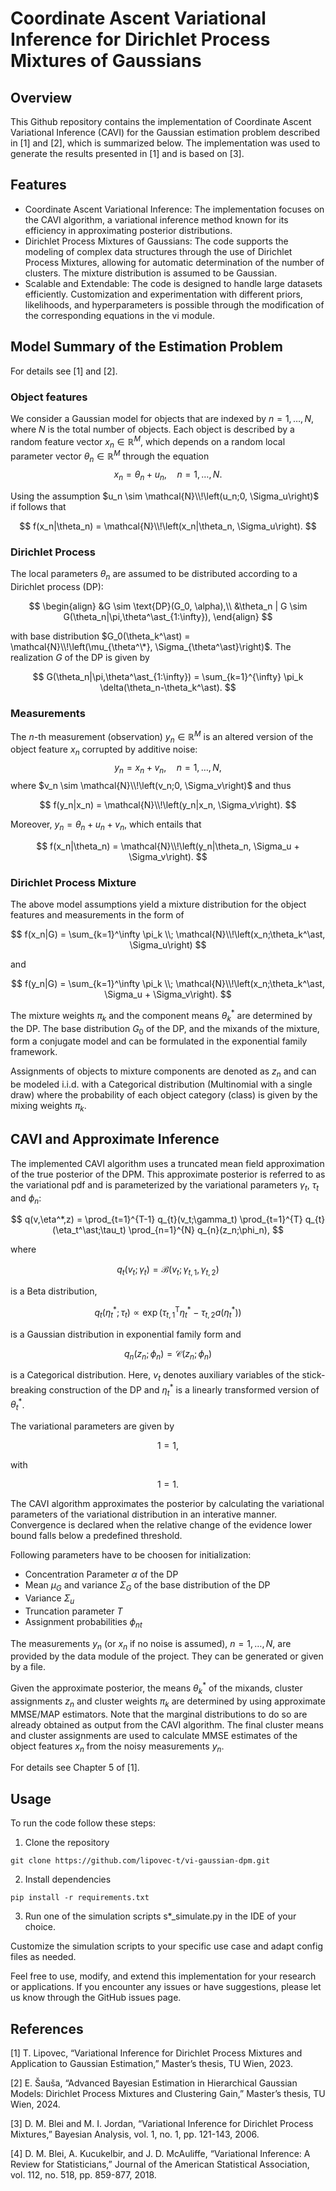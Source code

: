 # Coordinate Ascent Variational Inference for Dirichlet Process Mixtures of Gaussians

## Overview
This Github repository contains the implementation of Coordinate Ascent Variational Inference (CAVI) for the Gaussian estimation problem described in <a id="1">[1]</a> and <a id="1">[2]</a>, which is summarized below. The implementation was used to generate the results presented in <a id="1">[1]</a> and is based on <a id="1">[3]</a>.

## Features
* Coordinate Ascent Variational Inference: The implementation focuses on the CAVI algorithm, a variational inference method known for its efficiency in approximating posterior distributions.
* Dirichlet Process Mixtures of Gaussians: The code supports the modeling of complex data structures through the use of Dirichlet Process Mixtures, allowing for automatic determination of the number of clusters. The mixture distribution is assumed to be Gaussian.
* Scalable and Extendable: The code is designed to handle large datasets efficiently. Customization and experimentation with different priors, likelihoods, and hyperparameters is possible through the modification of the corresponding equations in the vi module.

## Model Summary of the Estimation Problem
For details see <a id="1">[1]</a> and <a id="1">[2]</a>.

### Object features
We consider a Gaussian model for objects that are indexed by $n=1,\ldots,N$, where $N$ is the total number of objects.
Each object is described by a random feature vector $x_n \in \mathbb{R}^M$, which depends on a random local parameter vector $\theta_n \in \mathbb{R}^M$ through the equation
$$x_n = \theta_n + u_n, \quad n=1,\ldots,N.$$

Using the assumption $u_n \sim \mathcal{N}\\!\left(u_n;0, \Sigma_u\right)$ if follows that

$$
f(x_n|\theta_n) = \mathcal{N}\\!\left(x_n|\theta_n, \Sigma_u\right).
$$

### Dirichlet Process
The local parameters $\theta_n$ are assumed to be distributed according to a Dirichlet process (DP):

$$
\begin{align}
&G \sim \text{DP}(G_0, \alpha),\\
&\theta_n | G \sim G(\theta_n|\pi,\theta^\ast_{1:\infty}),
\end{align}
$$

with base distribution $G_0(\theta_k^\ast) = \mathcal{N}\\!\left(\mu_{\theta^\*}, \Sigma_{\theta^\ast}\right)$.
The realization $G$ of the DP is given by

$$
G(\theta_n|\pi,\theta^\ast_{1:\infty}) = \sum_{k=1}^{\infty} \pi_k \delta(\theta_n-\theta_k^\ast). 
$$

### Measurements
The $n$-th measurement (observation) $y_n \in \mathbb{R}^M$ is an altered version of the object feature $x_n$ corrupted by additive noise:
$$y_n = x_n + v_n, \quad n=1,\ldots,N,$$
where $v_n \sim \mathcal{N}\\!\left(v_n;0, \Sigma_v\right)$ and thus

$$
f(y_n|x_n) = \mathcal{N}\\!\left(y_n|x_n, \Sigma_v\right).
$$

Moreover, $y_n = \theta_n + u_n + v_n$, which entails that

$$
f(x_n|\theta_n) = \mathcal{N}\\!\left(y_n|\theta_n, \Sigma_u + \Sigma_v\right).
$$

### Dirichlet Process Mixture
The above model assumptions yield a mixture distribution for the object features and measurements in the form of

$$
f(x_n|G) = \sum_{k=1}^\infty \pi_k \\; \mathcal{N}\\!\left(x_n;\theta_k^\ast, \Sigma_u\right)
$$

and 

$$
f(y_n|G) = \sum_{k=1}^\infty \pi_k \\; \mathcal{N}\\!\left(x_n;\theta_k^\ast, \Sigma_u + \Sigma_v\right).
$$

The mixture weights $\pi_k$ and the component means $\theta_k^\ast$ are determined by the DP.
The base distribution $G_0$ of the DP, and the mixands of the mixture, form a conjugate model and can be formulated in the exponential family framework.

Assignments of objects to mixture components are denoted as $z_n$ and can be modeled i.i.d. with a Categorical distribution (Multinomial with a single draw) where the probability of each object category (class) is given by the mixing weights $\pi_k$.

## CAVI and Approximate Inference
The implemented CAVI algorithm uses a truncated mean field approximation of the true posterior of the DPM. This approximate posterior is referred to as the variational pdf and is parameterized by the variational parameters $\gamma_t$, $\tau_t$ and $\phi_n$:

$$
q(v,\eta^*,z) = \prod_{t=1}^{T-1} q_{t}(v_t;\gamma_t) \prod_{t=1}^{T} q_{t}(\eta_t^\ast;\tau_t) \prod_{n=1}^{N} q_{n}(z_n;\phi_n),
$$

where

$$
q_{t}(v_t;\gamma_t) = \mathcal{B}(v_t;\gamma_{t,1},\gamma_{t,2})
$$

is a Beta distribution,

$$
q_{t}(\eta_t^\ast;\tau_t) \propto \exp \big(\tau_{t,1}^{\mathrm{T}}  \eta_t^\ast - \tau_{t,2} a(\eta_t^\ast)\big)
$$

is a Gaussian distribution in exponential family form and

$$
q_{n}(z_n;\phi_n) = \mathcal{C}(z_n;\phi_n)
$$

is a Categorical distribution.
Here, $v_t$ denotes auxiliary variables of the stick-breaking construction of the DP and $\eta_t^\ast$ is a linearly transformed version of $\theta_t^\ast$.

The variational parameters are given by

$$
1=1,
$$

with 

$$
1=1.
$$

The CAVI algorithm approximates the posterior by calculating the variational parameters of the variational distribution in an interative manner. Convergence is declared when the relative change of the evidence lower bound falls below a predefined threshold.

Following parameters have to be choosen for initialization:
- Concentration Parameter $\alpha$ of the DP
- Mean $\mu_G$ and variance $\Sigma_G$ of the base distribution of the DP
- Variance $\Sigma_u$ 
- Truncation parameter $T$
- Assignment probabilities $\phi_{nt}$

The measurements $y_n$ (or $x_n$ if no noise is assumed), $n=1,\ldots,N$, are provided by the data module of the project. They can be generated or given by a file.

Given the approximate posterior, the means $\theta_k^*$ of the mixands, cluster assignments $z_n$ and cluster weights $\pi_k$ are determined by using approximate MMSE/MAP estimators. Note that the marginal distributions to do so are already obtained as output from the CAVI algorithm. The final cluster means and cluster assignments are used to calculate MMSE estimates of the object features $x_n$ from the noisy measurements $y_n$.

For details see Chapter 5 of <a id="1">[1]</a>.

## Usage
To run the code follow these steps:
1. Clone the repository
```
git clone https://github.com/lipovec-t/vi-gaussian-dpm.git
```
2. Install dependencies
```
pip install -r requirements.txt
```
3. Run one of the simulation scripts s*_simulate.py in the IDE of your choice.

Customize the simulation scripts to your specific use case and adapt config files as needed.


Feel free to use, modify, and extend this implementation for your research or applications. If you encounter any issues or have suggestions, please let us know through the GitHub issues page.

## References
<a id="1">[1]</a> 
T. Lipovec,
“Variational Inference for Dirichlet Process Mixtures and Application to Gaussian Estimation,”
Master’s thesis, TU Wien, 2023.

<a id="1">[2]</a> 
E. Šauša,
“Advanced Bayesian Estimation in Hierarchical Gaussian Models: Dirichlet Process Mixtures and Clustering Gain,”
Master’s thesis, TU Wien, 2024.

<a id="1">[3]</a> 
D. M. Blei and M. I. Jordan, 
“Variational Inference for Dirichlet Process Mixtures,” 
Bayesian Analysis, vol. 1, no. 1, pp. 121-143, 2006.

<a id="1">[4]</a>
D. M. Blei, A. Kucukelbir, and J. D. McAuliffe,
“Variational Inference: A Review for Statisticians,”
Journal of the American Statistical Association, vol. 112, no. 518, pp. 859-877, 2018.
